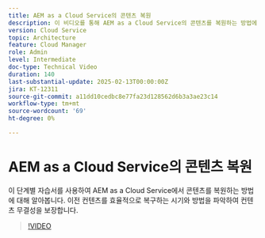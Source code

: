 ```yaml
---
title: AEM as a Cloud Service의 콘텐츠 복원
description: 이 비디오를 통해 AEM as a Cloud Service의 콘텐츠를 복원하는 방법에 대해 알아보십시오. 이전 컨텐츠를 효율적으로 복구하는 시기와 방법을 파악하여 컨텐츠 무결성을 보장합니다.
version: Cloud Service
topic: Architecture
feature: Cloud Manager
role: Admin
level: Intermediate
doc-type: Technical Video
duration: 140
last-substantial-update: 2025-02-13T00:00:00Z
jira: KT-12311
source-git-commit: a11dd10cedbc8e77fa23d128562d6b3a3ae23c14
workflow-type: tm+mt
source-wordcount: '69'
ht-degree: 0%

---
```



# AEM as a Cloud Service의 콘텐츠 복원

이 단계별 자습서를 사용하여 AEM as a Cloud Service에서 콘텐츠를 복원하는 방법에 대해 알아봅니다. 이전 컨텐츠를 효율적으로 복구하는 시기와 방법을 파악하여 컨텐츠 무결성을 보장합니다.

>[!VIDEO](https://video.tv.adobe.com/v/3416149/?learn=on&enablevpops)
